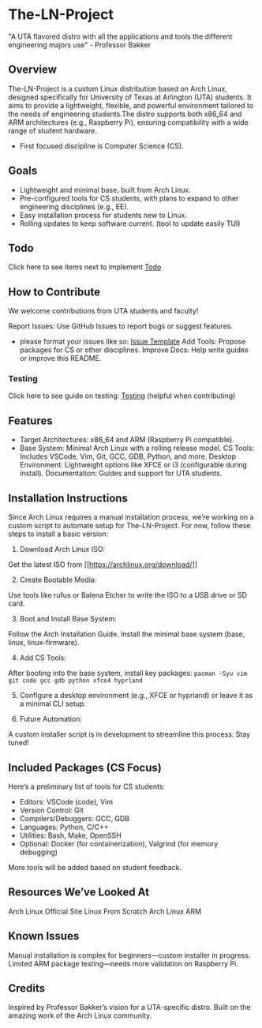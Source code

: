 # The-LN-Project
"A UTA flavored distro with all the applications and tools the different engineering majors use" - Professor Bakker

## Overview
The-LN-Project is a custom Linux distribution based on Arch Linux, designed specifically for University of Texas at Arlington (UTA) students. It aims to provide a lightweight, flexible, and powerful environment tailored to the needs of engineering students.The distro supports both x86_64 and ARM architectures (e.g., Raspberry Pi), ensuring compatibility with a wide range of student hardware.

* First focused discipline is Computer Science (CS). 

## Goals 

* Lightweight and minimal base, built from Arch Linux.
* Pre-configured tools for CS students, with plans to expand to other engineering disciplines (e.g., EE).
* Easy installation process for students new to Linux.
* Rolling updates to keep software current. (tool to update easily TUI)

## Todo
Click here to see items next to implement [Todo](TODO.md)

## How to Contribute
We welcome contributions from UTA students and faculty!

Report Issues: Use GitHub Issues to report bugs or suggest features.
* please format your issues like so: [Issue Template](docs/issues.md)
Add Tools: Propose packages for CS or other disciplines.
Improve Docs: Help write guides or improve this README.

### Testing

Click here to see guide on testing: [Testing](docs/testing.md)
(helpful when contributing)

## Features

* Target Architectures: x86_64 and ARM (Raspberry Pi compatible).
* Base System: Minimal Arch Linux with a rolling release model.
CS Tools: Includes VSCode, Vim, Git, GCC, GDB, Python, and more.
Desktop Environment: Lightweight options like XFCE or i3 (configurable during install).
Documentation: Guides and support for UTA students.


## Installation Instructions

Since Arch Linux requires a manual installation process, we’re working on a custom script to automate setup for The-LN-Project. For now, follow these steps to install a basic version:

1. Download Arch Linux ISO:

Get the latest ISO from [[https://archlinux.org/download/]]

2. Create Bootable Media:

Use tools like rufus or Balena Etcher to write the ISO to a USB drive or SD card.


3. Boot and Install Base System:

Follow the Arch Installation Guide.
Install the minimal base system (base, linux, linux-firmware).


4. Add CS Tools:

After booting into the base system, install key packages:
``` pacman -Syu vim git code gcc gdb python xfce4 hyprland ```


5. Configure a desktop environment (e.g., XFCE or hyprland) or leave it as a minimal CLI setup.


6. Future Automation:

A custom installer script is in development to streamline this process. Stay tuned!



## Included Packages (CS Focus)
Here’s a preliminary list of tools for CS students:

* Editors: VSCode (code), Vim
* Version Control: Git
* Compilers/Debuggers: GCC, GDB
* Languages: Python, C/C++
* Utilities: Bash, Make, OpenSSH
* Optional: Docker (for containerization), Valgrind (for memory debugging)

More tools will be added based on student feedback.




## Resources We’ve Looked At

Arch Linux Official Site
Linux From Scratch
Arch Linux ARM


## Known Issues

Manual installation is complex for beginners—custom installer in progress.
Limited ARM package testing—needs more validation on Raspberry Pi.


## Credits

Inspired by Professor Bakker’s vision for a UTA-specific distro.
Built on the amazing work of the Arch Linux community.

